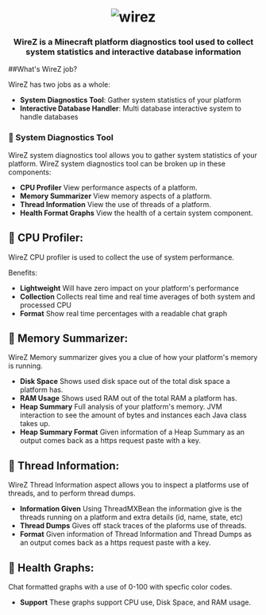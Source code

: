 <h1 align="center">
	<img
		alt="wirez"
		src="https://i.postimg.cc/yxhZZWT8/image-2022-02-18-164450.png">
</h1>

<h3 align="center">
  WireZ is a Minecraft platform diagnostics tool used to collect system statistics and interactive database information
</h3>

##What's WireZ job?

WireZ has two jobs as a whole:

* **System Diagnostics Tool**: Gather system statistics of your platform
* **Interactive Database Handler**: Multi database interactive system to handle databases

### :electric_plug: System Diagnostics Tool

WireZ system diagnostics tool allows you to gather system statistics of your platform. WireZ system diagnostics tool can be broken up in these components:

* **CPU Profiler** View performance aspects of a platform.
* **Memory Summarizer** View memory aspects of a platform.
* **Thread Information** View the use of threads of a platform.
* **Health Format Graphs** View the health of a certain system component.

## :electric_plug: CPU Profiler:

WireZ CPU profiler is used to collect the use of system performance.

Benefits:

* **Lightweight** Will have zero impact on your platform's performance
* **Collection** Collects real time and real time averages of both system and processed CPU
* **Format** Show real time percentages with a readable chat graph

## 🔌 Memory Summarizer:

WireZ Memory summarizer gives you a clue of how your platform's memory is running.

* **Disk Space** Shows used disk space out of the total disk space a platform has. 
* **RAM Usage** Shows used RAM out of the total RAM a platform has.  
* **Heap Summary** Full analysis of your platform's memory. JVM interaction to see the amount of bytes and instances each Java class takes up.
* **Heap Summary Format** Given information of a Heap Summary as an output comes back as a https request paste with a key. 

## 🔌 Thread Information: 

WireZ Thread Information aspect allows you to inspect a platforms use of threads, and to perform thread dumps.

* **Information Given** Using ThreadMXBean the information give is the threads running on a platform and extra details (id, name, state, etc)
* **Thread Dumps** Gives off stack traces of the plaforms use of threads.
* **Format** Given information of Thread Information and Thread Dumps as an output comes back as a https request paste with a key. 

## 🔌 Health Graphs:

Chat formatted graphs with a use of 0-100 with specfic color codes.

* **Support** These graphs support CPU use, Disk Space, and RAM usage. 
